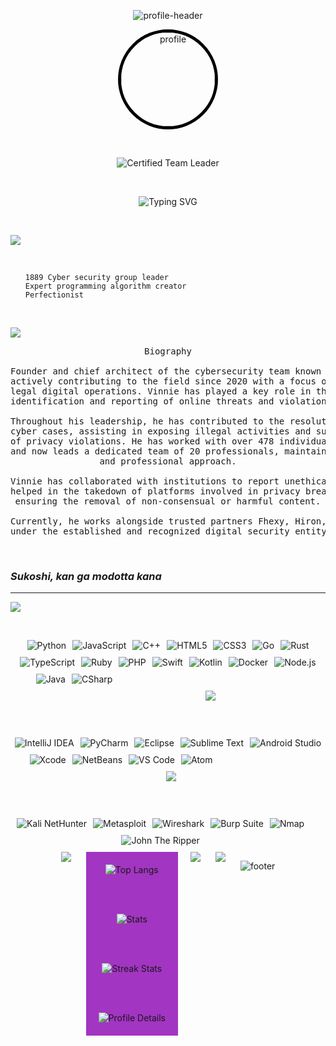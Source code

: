 <!-- PAGE - 001 -->

<p align="center"> <img src="https://capsule-render.vercel.app/api?type=waving&color=a235c2&height=200&section=header&text=&fontSize=48&fontColor=a235c2" alt="profile-header" /> </p>


<div align="center">
  <img src="https://github.com/0001-Vinnie.png" width="150" alt="profile" style="border-radius:50%; border: 5px solid #000000;" />
</div>


<p>&nbsp;</p>


<div align="center">
  <img src="https://img.shields.io/badge/Certified_Team_Leader-a235c2?style=for-the-badge&logo=linkedin&logoColor=a235c2&labelColor=000000" alt="Certified Team Leader" />
</div>


<p>&nbsp;</p>


<p align="center">
  <img src="https://readme-typing-svg.herokuapp.com?font=Fira+Code&size=28&pause=1000&color=a235c2&center=true&vCenter=true&width=600&lines=Professional+Hacker;Polyglot+Programmer;Judas" alt="Typing SVG" />
</p>


<p>&nbsp;</p>


<div align="left">
  <img src="https://img.shields.io/badge/ABOUT_LEAD_1-a235c2?style=flat-square&labelColor=a235c2&logoColor=000000" />
</div>

<p>&nbsp;</p>

<ul align="left">
  <code>1889 Cyber security group leader</code><br>
  <code>Expert programming algorithm creator</code><br>
  <code>Perfectionist</code>
</ul>

<p>&nbsp;</p>

<div align="left">
  <img src="https://img.shields.io/badge/WHO_IM_I-a235c2?style=flat-square&labelColor=a235c2&logoColor=000000" />
</div>


<div align="center">

<pre>
Biography

Founder and chief architect of the cybersecurity team known as "1889",
actively contributing to the field since 2020 with a focus on ethical and
legal digital operations. Vinnie has played a key role in the responsible
identification and reporting of online threats and violations.

Throughout his leadership, he has contributed to the resolution of various
cyber cases, assisting in exposing illegal activities and supporting victims
of privacy violations. He has worked with over 478 individuals in the past
and now leads a dedicated team of 20 professionals, maintaining a passionate
and professional approach.

Vinnie has collaborated with institutions to report unethical practices and
helped in the takedown of platforms involved in privacy breaches, while
ensuring the removal of non-consensual or harmful content.

Currently, he works alongside trusted partners Fhexy, Hiron, and Smokin
under the established and recognized digital security entity "1889".
</pre>

</div>


<p>&nbsp;</p>


<h3 align="left"><em>Sukoshi, kan ga modotta kana</em></h3>


---

<!-- PAGE - 002 -->

<div align="left">
  <img src="https://img.shields.io/badge/LANGUAGES-a235c2?style=flat-square&labelColor=a235c2&logoColor=000000" />
</div>


<p>&nbsp;</p>


<div style="display: flex; flex-wrap: wrap; justify-content: center; gap: 10px; max-width: 850px; margin: auto;">
  <img alt="Python" src="https://img.shields.io/badge/Python-a235c2?style=for-the-badge&logo=python&logoColor=ffffff&labelColor=a235c2" />
  <img alt="JavaScript" src="https://img.shields.io/badge/JavaScript-a235c2?style=for-the-badge&logo=javascript&logoColor=ffffff&labelColor=a235c2" />
  <img alt="C++" src="https://img.shields.io/badge/C%2B%2B-a235c2?style=for-the-badge&logo=c%2B%2B&logoColor=ffffff&labelColor=a235c2" />
  <img alt="HTML5" src="https://img.shields.io/badge/HTML5-a235c2?style=for-the-badge&logo=html5&logoColor=ffffff&labelColor=a235c2" />
  <img alt="CSS3" src="https://img.shields.io/badge/CSS3-a235c2?style=for-the-badge&logo=css3&logoColor=ffffff&labelColor=a235c2" />

  <img alt="Go" src="https://img.shields.io/badge/Go-a235c2?style=for-the-badge&logo=go&logoColor=ffffff&labelColor=a235c2" />
  <img alt="Rust" src="https://img.shields.io/badge/Rust-a235c2?style=for-the-badge&logo=rust&logoColor=ffffff&labelColor=a235c2" />
  <img alt="TypeScript" src="https://img.shields.io/badge/TypeScript-a235c2?style=for-the-badge&logo=typescript&logoColor=ffffff&labelColor=a235c2" />
  <img alt="Ruby" src="https://img.shields.io/badge/Ruby-a235c2?style=for-the-badge&logo=ruby&logoColor=ffffff&labelColor=a235c2" />
  <img alt="PHP" src="https://img.shields.io/badge/PHP-a235c2?style=for-the-badge&logo=php&logoColor=ffffff&labelColor=a235c2" />

  <img alt="Swift" src="https://img.shields.io/badge/Swift-a235c2?style=for-the-badge&logo=swift&logoColor=ffffff&labelColor=a235c2" />
  <img alt="Kotlin" src="https://img.shields.io/badge/Kotlin-a235c2?style=for-the-badge&logo=kotlin&logoColor=ffffff&labelColor=a235c2" />
  <img alt="Docker" src="https://img.shields.io/badge/Docker-a235c2?style=for-the-badge&logo=docker&logoColor=ffffff&labelColor=a235c2" />
  <img alt="Node.js" src="https://img.shields.io/badge/Node.js-a235c2?style=for-the-badge&logo=node.js&logoColor=ffffff&labelColor=a235c2" />
  <img alt="Java" src="https://img.shields.io/badge/Java-a235c2?style=for-the-badge&logo=java&logoColor=ffffff&labelColor=a235c2" />

  <img alt="CSharp" src="https://img.shields.io/badge/C%23-a235c2?style=for-the-badge&logo=csharp&logoColor=ffffff&labelColor=a235c2" />
  <div style="width: 140px;"></div>
  <div style="width: 140px;"></div>
  <div style="width: 140px;"></div>
  <div style="wi


---

<!-- PAGE - 003 -->

<p>&nbsp;</p>

<div align="left">
  <img src="https://img.shields.io/badge/USING_PROGRAMS-a235c2?style=flat-square&labelColor=a235c2&logoColor=000000" />
</div>


<p>&nbsp;</p>


<div style="display: flex; flex-wrap: wrap; justify-content: center; gap: 10px; max-width: 740px; margin: 20px auto 0;">

  <img alt="IntelliJ IDEA" src="https://img.shields.io/badge/IntelliJ_IDEA-a235c2?style=for-the-badge&logo=jetbrains&logoColor=ffffff&labelColor=a235c2" />
  <img alt="PyCharm" src="https://img.shields.io/badge/PyCharm-a235c2?style=for-the-badge&logo=pycharm&logoColor=ffffff&labelColor=a235c2" />
  <img alt="Eclipse" src="https://img.shields.io/badge/Eclipse-a235c2?style=for-the-badge&logo=eclipse&logoColor=ffffff&labelColor=a235c2" />
  <img alt="Sublime Text" src="https://img.shields.io/badge/Sublime_Text-a235c2?style=for-the-badge&logo=sublime-text&logoColor=ffffff&labelColor=a235c2" />
  <img alt="Android Studio" src="https://img.shields.io/badge/Android_Studio-a235c2?style=for-the-badge&logo=android&logoColor=ffffff&labelColor=a235c2" />
  <img alt="Xcode" src="https://img.shields.io/badge/Xcode-a235c2?style=for-the-badge&logo=xcode&logoColor=ffffff&labelColor=a235c2" />
  <img alt="NetBeans" src="https://img.shields.io/badge/NetBeans-a235c2?style=for-the-badge&logo=netbeans&logoColor=ffffff&labelColor=a235c2" />
  <img alt="VS Code" src="https://img.shields.io/badge/VS_Code-a235c2?style=for-the-badge&logo=visual-studio-code&logoColor=ffffff&labelColor=a235c2" />
  <img alt="Atom" src="https://img.shields.io/badge/Atom-a235c2?style=for-the-badge&logo=atom&logoColor=ffffff&labelColor=a235c2" />
  <div style="width: 140px;"></div>
</div>


---


<!-- PAGE - 004 -->

<p>&nbsp;</p>

<div align="left">
  <img src="https://img.shields.io/badge/MY_SPECIALS-FFD700?style=flat-square&labelColor=FFD700&logoColor=000000" />
</div>


<p>&nbsp;</p>


<div style="display: flex; flex-wrap: wrap; justify-content: center; gap: 10px; max-width: 480px; margin: 20px auto 0;">
  <img alt="Kali NetHunter" src="https://img.shields.io/badge/Kali_NetHunter-FFD700?style=for-the-badge&logo=kali-linux&logoColor=000000&labelColor=FFD700" />
  <img alt="Metasploit" src="https://img.shields.io/badge/Metasploit-FFD700?style=for-the-badge&logo=metasploit&logoColor=000000&labelColor=FFD700" />
  <img alt="Wireshark" src="https://img.shields.io/badge/Wireshark-FFD700?style=for-the-badge&logo=wireshark&logoColor=000000&labelColor=FFD700" />
  <img alt="Burp Suite" src="https://img.shields.io/badge/Burp_Suite-FFD700?style=for-the-badge&logo=burpsuite&logoColor=000000&labelColor=FFD700" />
  <img alt="Nmap" src="https://img.shields.io/badge/Nmap-FFD700?style=for-the-badge&logo=nmap&logoColor=000000&labelColor=FFD700" />
  <img alt="John The Ripper" src="https://img.shields.io/badge/John_The_Ripper-FFD700?style=for-the-badge&logo=johntheripper&logoColor=000000&labelColor=FFD700" />
</div>


---


<!-- PAGE - 005 -->

<p>&nbsp;</p>

<div align="left">
  <img src="https://img.shields.io/badge/STATS-a235c2?style=flat-square&labelColor=a235c2&logoColor=000000" />
</div>


<p>&nbsp;</p>


<div align="center" style="background-color: #a235c2; padding: 20px;">
  <img src="https://github-readme-stats.vercel.app/api/top-langs/?username=0001-Vinnie&layout=compact&theme=dark&hide_border=true&bg_color=a235c2&text_color=ffffff" alt="Top Langs" />
  
  <br /><br />
  
  <img src="https://github-readme-stats.vercel.app/api?username=0001-Vinnie&show_icons=true&hide_border=true&bg_color=a235c2&text_color=ffffff&icon_color=ffffff&title_color=ffffff" alt="Stats" />
  
  <br /><br />
  
  <img src="https://github-readme-streak-stats.herokuapp.com/?user=0001-Vinnie&hide_border=true&background=a235c2&currStreakLabel=ffffff&sideLabels=ffffff&dates=ffffff&ring=ffffff&fire=ffffff&sideNums=ffffff" alt="Streak Stats" />

  <br /><br />
  
  <img src="https://github-profile-summary-cards.vercel.app/api/cards/profile-details?username=0001-Vinnie&theme=dark" alt="Profile Details" />
</div>


---


<!-- PAGE - 006 -->

<div align="left">
  <img src="https://img.shields.io/badge/CONTACT-a235c2?style=flat-square&labelColor=a235c2&logoColor=000000" />
</div>


<p>&nbsp;</p>


<div align="center">
  <a href="https://instagram.com/0001.vinnie">
    <img src="https://img.shields.io/badge/Instagram-a235c2?style=for-the-badge&logo=instagram&logoColor=ffffff&labelColor=a235c2" />
  </a>
</div>


<p>&nbsp;</p>


<!-- PAGE - 007 -->

<p align="center">
  <img src="https://capsule-render.vercel.app/api?type=waving&color=a235c2&height=100&section=footer" alt="footer" />
</p>

